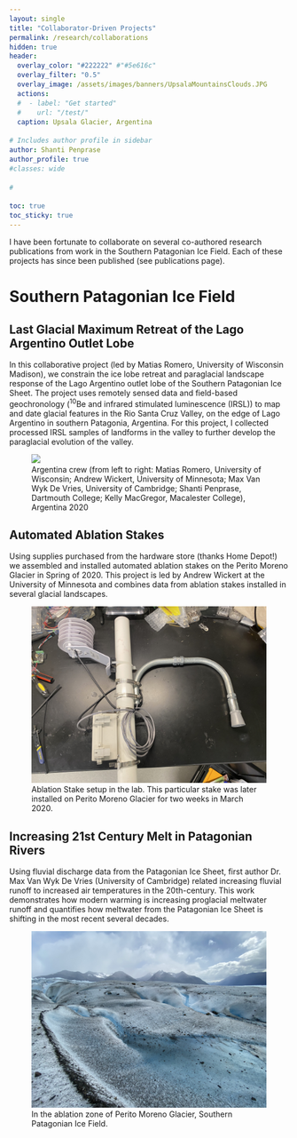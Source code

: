 ```yaml
---
layout: single
title: "Collaborator-Driven Projects"
permalink: /research/collaborations
hidden: true
header:
  overlay_color: "#222222" #"#5e616c"
  overlay_filter: "0.5"
  overlay_image: /assets/images/banners/UpsalaMountainsClouds.JPG
  actions:
  #  - label: "Get started"
  #    url: "/test/"
  caption: Upsala Glacier, Argentina

# Includes author profile in sidebar
author: Shanti Penprase
author_profile: true
#classes: wide

# 

toc: true
toc_sticky: true        
---
```

I have been fortunate to collaborate on several co-authored research publications from work in the Southern Patagonian Ice Field. Each of these projects has since been published (see publications page).
# Southern Patagonian Ice Field
## Last Glacial Maximum Retreat of the Lago Argentino Outlet Lobe

In this collaborative project (led by Matias Romero, University of Wisconsin Madison), we constrain the ice lobe retreat and paraglacial landscape response of the Lago Argentino outlet lobe of the Southern Patagonian Ice Sheet. The project uses remotely sensed data and field-based geochronology (<sup>10</sup>Be and infrared stimulated luminescence (IRSL)) to map and date glacial features in the Rio Santa Cruz Valley, on the edge of Lago Argentino in southern Patagonia, Argentina. For this project, I collected processed IRSL samples of landforms in the valley to further develop the paraglacial evolution of the valley.


<figure class="single">
	<img src="/assets/images/IMG_3837.png">
	<figcaption>Argentina crew (from left to right: Matias Romero, University of Wisconsin; Andrew Wickert, University of Minnesota; Max Van Wyk De Vries, University of Cambridge; Shanti Penprase, Dartmouth College; Kelly MacGregor, Macalester College), Argentina 2020</figcaption>
</figure>

## Automated Ablation Stakes
Using supplies purchased from the hardware store (thanks Home Depot!) we assembled and installed automated ablation stakes on the Perito Moreno Glacier in Spring of 2020. This project is led by Andrew Wickert at the University of Minnesota and combines data from ablation stakes installed in several glacial landscapes.
<figure class="single">
	<img src="/assets/images/Dartmouth/collab_ablationpic.JPG">
	<figcaption>Ablation Stake setup in the lab. This particular stake was later installed on Perito Moreno Glacier for two weeks in March 2020.</figcaption>
</figure>


## Increasing 21st Century Melt in Patagonian Rivers
Using fluvial discharge data from the Patagonian Ice Sheet, first author Dr. Max Van Wyk De Vries (University of Cambridge) related increasing fluvial runoff to increased air temperatures in the 20th-century. This work demonstrates how modern warming is increasing proglacial meltwater runoff and quantifies how meltwater from the Patagonian Ice Sheet is shifting in the most recent several decades.

<figure class="single">
	<img src="/assets/images/Dartmouth/collab_onglacier.jpeg">
	<figcaption>In the ablation zone of Perito Moreno Glacier, Southern Patagonian Ice Field.</figcaption>
</figure>